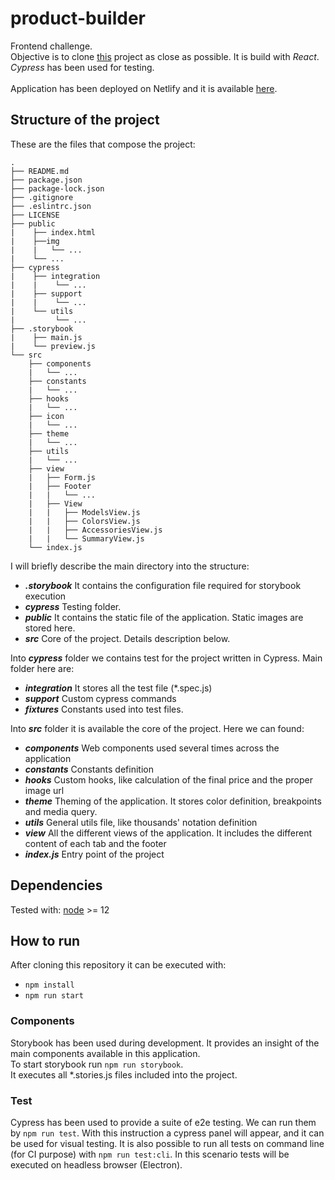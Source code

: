 # product-builder
Frontend challenge. <br />
Objective is to clone [this](https://codyhouse.co/demo/product-builder/index.html) project as close as possible.
It is build with *React*. <br />
*Cypress* has been used for testing. <br />
<br />Application has been deployed on Netlify and it is available [here](https://product-builder.netlify.app/).

## Structure of the project
These are the files that compose the project:
```
.
├── README.md
├── package.json
├── package-lock.json
├── .gitignore
├── .eslintrc.json
├── LICENSE
├── public
|    ├── index.html 
|    ├──img
|    |   └── ...
|    └── ...
├── cypress
|    ├── integration  
|    |    └── ...  
|    ├── support  
|    |    └── ... 
|    └── utils  
|         └── ... 
├── .storybook
|    ├── main.js   
|    └── preview.js   
└── src
    ├── components
    |   └── ...
    ├── constants
    |   └── ...
    ├── hooks
    |   └── ...
    ├── icon
    |   └── ...
    ├── theme
    |   └── ...
    ├── utils
    |   └── ...
    ├── view
    |   ├── Form.js 
    |   ├── Footer
    |   |   └── ...
    |   ├── View
    |   |   ├── ModelsView.js
    |   |   ├── ColorsView.js
    |   |   ├── AccessoriesView.js
    |   |   └── SummaryView.js
    └── index.js
```

I will briefly describe the main directory into the structure:
- ***.storybook*** It contains the configuration file required for storybook execution
- ***cypress*** Testing folder.
- ***public*** It contains the static file of the application. Static images are stored here.
- ***src*** Core of the project. Details description below.

Into ***cypress*** folder we contains test for the project written in Cypress. Main folder here are:
- ***integration*** It stores all the test file (*.spec.js)
- ***support*** Custom cypress commands
- ***fixtures*** Constants used into test files.
  
Into ***src*** folder it is available the core of the project. Here we can found:
- ***components*** Web components used several times across the application
- ***constants*** Constants definition
- ***hooks*** Custom hooks, like calculation of the final price and the proper image url
- ***theme*** Theming of the application. It stores color definition, breakpoints and media query.
- ***utils*** General utils file, like thousands' notation definition
- ***view*** All the different views of the application. It includes the different content of each tab and the footer
- ***index.js*** Entry point of the project

## Dependencies

Tested with: [node](https://nodejs.org/) >= 12

## How to run

After cloning this repository it can be executed with:
- `npm install`
- `npm run start`

### Components

Storybook has been used during development. It provides an insight of the main components available in this application. <br />
To start storybook run `npm run storybook`. <br />
It executes all *.stories.js files included into the project.

### Test

Cypress has been used to provide a suite of e2e testing. 
We can run them by `npm run test`. With this instruction a cypress panel will appear, and it can be used for visual testing.
It is also possible to run all tests on command line (for CI purpose) with `npm run test:cli`.
In this scenario tests will be executed on headless browser (Electron).
